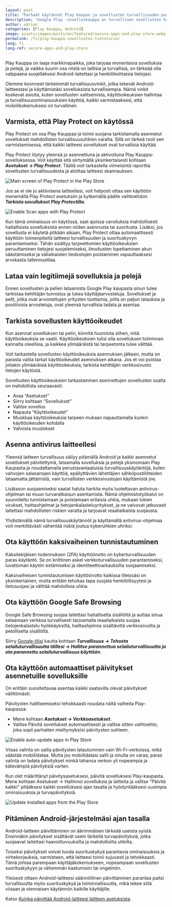 ```yaml
---
layout: post
title: "Parhaat käytännöt Play Kaupan ja sovellusten turvallisuuden parantamiseksi"
description: "Google Play -sovelluskauppa on turvallinen sovellusten hankkimiseen, mutta on myös tärkeää noudattaa perusvarotoimia ja lisätä ylimääräistä suojaa. Katso, miten voit tehostaa laitteesi tietoturvaa."
author: adrian
categories: [Play Kauppa, Android]
image: assets/images/posts/en/featured/secure-apps-and-play-store.webp
permalink: /fi/play-kauppa-sovellusten-tietoturva/
lang: fi
lang-ref: secure-apps-and-play-store
---
```


Play Kauppa on laaja markkinapaikka, joka tarjoaa monenlaisia sovelluksia ja pelejä, ja vaikka suurin osa niistä on laillisia ja turvallisia, on tärkeää olla valppaana suojellaksesi Android-laitettasi ja henkilökohtaisia tietojasi.

Olemme koonneet tärkeimmät turvallisuusvinkit, jotka tekevät Android-laitteestasi ja käyttämistäsi sovelluksista turvallisempia. Nämä vinkit koskevat asioita, kuten sovellusten valitsemista, käyttöoikeuksien hallintaa ja turvallisuusominaisuuksien käyttöä, kaikki varmistaaksesi, että mobiilikokemuksesi on turvallinen.

## Varmista, että Play Protect on käytössä

Play Protect on osa Play Kauppaa ja toimii suojana tarkistamalla asennetut sovellukset mahdollisten turvallisuusuhkien varalta. Sillä on tärkeä rooli sen varmistamisessa, että kaikki laitteesi sovellukset ovat turvallisia käyttää.

Play Protect löytyy yleensä jo asennettuna ja aktivoituna Play Kauppa-sovelluksessa. Voit käyttää sitä siirtymällä yksinkertaisesti kohtaan ***Asetukset → Play Protect***. Täällä voit tarkastella viimeisintä raporttia sovellusten turvallisuudesta ja aloittaa laitteesi skannauksen.

<img alt="Main screen of Play Protect in the Play Store" title="Main screen of Play Protect in the Play Store" loading="lazy" class="article-image large-width-img" src="{{site.baseurl}}/assets/images/posts/fi/suojaa-play-kauppaa-ja-sovelluksia/play-suojan-paarutu.jpg">

Jos se ei ole jo aktiivisena laitteellasi, voit helposti ottaa sen käyttöön menemällä Play Protect asetuksiin ja kytkemällä päälle vaihtoehdon ***Tarkista sovullukset Play Protectilla***.

<img alt="Enable Scan apps with Play Protect" title="Enable Scan apps with Play Protect" loading="lazy" class="article-image large-width-img" src="{{site.baseurl}}/assets/images/posts/fi/suojaa-play-kauppaa-ja-sovelluksia/mahdollista-sovellusten-skannaus-play-suojalla.jpg">

Kun tämä ominaisuus on käytössä, saat ajoissa varoituksia mahdollisesti haitallisista sovelluksista ennen niiden asennusta tai suoritusta. Lisäksi, jos sovellusta ei käytetä pitkään aikaan, Play Protect ottaa automaattisesti käyttöön toimenpiteitä laitteesi turvallisuuden ja suorituskyvyn parantamiseksi. Tähän sisältyy tarpeettomien käyttöoikeuksien peruuttaminen tietojesi suojelemiseksi, ilmoitusten lopettaminen akun säästämiseksi ja väliaikaisten tiedostojen poistaminen vapauttaaksesi arvokasta tallennustilaa.

## Lataa vain legitiimejä sovelluksia ja pelejä

Ennen sovellusten ja pelien lataamista Google Play kaupasta sinun tulee tarkistaa kehittäjän tunnistus ja lukea käyttäjäarvosteluja. Sovellukset ja pelit, jotka ovat arvostettujen yritysten tuottamia, joilla on paljon latauksia ja positiivisia arvosteluja, ovat yleensä turvallisia ladata ja asentaa.

## Tarkista sovellusten käyttöoikeudet

Kun asennat sovelluksen tai pelin, kiinnitä huomiota siihen, mitä käyttöoikeuksia se vaatii. Käyttöoikeuksien tulisi olla sovelluksen toiminnan kannalta oleellisia, ja kaikkea ylimääräistä tai tarpeetonta tulee välttää.

Voit tarkastella sovellusten käyttöoikeuksia asennuksen jälkeen, mutta on parasta valita tarkat käyttöoikeudet asennuksen aikana. Jos et voi poistaa joitakin ylimääräisiä käyttöoikeuksia, tarkista kehittäjän verkkosivusto tietojen käytöstä.

Sovellusten käyttöoikeuksien tarkastaminen asennettujen sovellusten osalta on mahdollista seuraavasti:
- Avaa “Asetukset”
- Siirry kohtaan “Sovellukset”
- Valitse sovellus
- Napauta “Käyttöoikeudet”
- Muokkaa käyttöoikeuksia tarpeen mukaan napauttamalla kunkin käyttöoikeuden kohdalla
- Vahvista muutokset

## Asenna antivirus laitteellesi

Yleensä laitteen turvallisuus säilyy pitämällä Android ja kaikki asennetut sovellukset päivitettyinä, lataamalla sovelluksia ja pelejä yksinomaan Play Kaupasta ja noudattamalla perustavanlaatuisia turvallisuuskäytäntöjä, kuten vahvojen salasanojen käyttöä, epäilyttävien lähettäjien sähköpostiliitteiden lataamatta jättämistä, vain turvallisten verkkosivustojen käyttämistä jne.

Lisätason suojaamiseksi saatat haluta harkita myös luotettavan antivirus-ohjelman tai muun turvaratkaisun asentamista. Nämä ohjelmistotyökalut on suunniteltu tunnistamaan ja poistamaan erilaisia uhkia, mukaan lukien virukset, haittaohjelmat ja tietojenkalasteluyritykset, ja ne valvovat jatkuvasti laitettasi mahdollisten riskien varalta ja tarjoavat reaaliaikaista suojausta.

Yhdistämällä nämä turvallisuuskäytännöt ja käyttämällä antivirus-ohjelmaa voit merkittävästi vähentää riskiä joutua kyberuhkien uhriksi.

## Ota käyttöön kaksivaiheinen tunnistautuminen

Kaksitekijäisen todennuksen (2FA) käyttöönotto on kyberturvallisuuden paras käytäntö. Se on kriittinen askel verkkoturvallisuuden parantamiseksi, luvattoman käytön estämiseksi ja identiteettivarkauksilta suojaamiseksi.

Kaksivaiheisen tunnistautumisen käyttöönotto kaikissa tileissäsi on yksinkertainen, mutta erittäin tehokas tapa suojata henkilöllisyytesi ja tietosuojasi ja välttää mahdollisia uhkia.

## Ota käyttöön Google Safe Browsing

Google Safe Browsing suojaa laitettasi haitalliselta sisällöltä ja auttaa sinua selaamaan verkkoa turvallisesti tarjoamalla reaaliaikaista suojaa tietojenkalastelu hyökkäyksiltä, haittaohjelmia sisältäviltä verkkosivuilta ja petolliselta sisällöltä.

Siirry [Google-tilisi](https://myaccount.google.com/security) kautta kohtaan ***Turvallisuus → Tehosta selailuturvallisuutta tilillesi → Hallitse parannettua selailuturvallisuutta ja ota parannettu selailuturvallisuus käyttöön***.

## Ota käyttöön automaattiset päivitykset asennetuille sovelluksille

On erittäin suositeltavaa asentaa kaikki saatavilla olevat päivitykset välittömästi.

Päivitysten hallitsemiseksi tehokkaasti noudata näitä vaiheita Play-kaupassa:
- Mene kohtaan ***Asetukset → Verkkoasetukset***.
- Valitse Päivitä sovellukset automaattisesti ja valitse sitten vaihtoehto, joka sopii parhaiten mieltymyksiisi päivitysten suhteen.

<img alt="Enable auto-update apps in Play Store" title="Enable auto-update apps in Play Store" loading="lazy" class="article-image large-width-img" src="{{site.baseurl}}/assets/images/posts/fi/suojaa-play-kauppaa-ja-sovelluksia/mahdollista-sovellusten-automaattiset-paivitykset-play-kaupasta.jpg">

Viisas valinta on sallia päivitysten latautuminen vain Wi-Fi-verkoissa, mikä säästää mobiilidataa. Mutta jos mobiilidatasi sallii ja sinulla on varaa, paras valinta on ladata päivitykset minkä tahansa verkon yli nopeampia ja kätevämpiä päivityksiä varten.

Kun olet määrittänyt päivitysasetuksesi, päivitä sovelluksesi Play-kaupasta. Mene kohtaan Asetukset → Hallinnoi sovelluksia ja laitteita ja valitse "Päivitä kaikki" pitääksesi kaikki sovelluksesi ajan tasalla ja hyödyntääksesi uusimpia ominaisuuksia ja turvapäivityksiä.

<img alt="Update installed apps from the Play Store" title="Update installed apps from the Play Store" loading="lazy" class="article-image large-width-img" src="{{site.baseurl}}/assets/images/posts/fi/suojaa-play-kauppaa-ja-sovelluksia/paivita-kaikki-sovellukset-ja-pelit-play-kaupasta.jpg">

## Pitäminen Android-järjestelmäsi ajan tasalla

Android-laitteen päivittäminen on äärimmäisen tärkeää useista syistä. Ensinnäkin päivitykset sisältävät usein tärkeitä turvapäivityksiä, jotka suojaavat laitettasi haavoittuvuuksilta ja mahdollisilta uhkilta.

Toiseksi päivitykset voivat tuoda suorituskykyä parantavia ominaisuuksia ja virhekorjauksia, varmistaen, että laitteesi toimii sujuvasti ja tehokkaasti. Tämä johtaa parempaan käyttäjäkokemukseen, nopeampaan sovellusten suorituskykyyn ja vähemmän kaatumisiin tai ongelmiin.

Yleisesti ottaen Android-laitteesi säännöllinen päivittäminen parantaa paitsi turvallisuutta myös suorituskykyä ja toiminnallisuutta, mikä tekee siitä viisaan ja olennaisen käytännön kaikille käyttäjille.

Katso [Kuinka päivittää Android-laitteesi laitteen asetuksista]({{site.baseurl}}/fi/android-paivitys/#menetelmä-1-miten-päivittää-android-laitteen-asetuksista).
